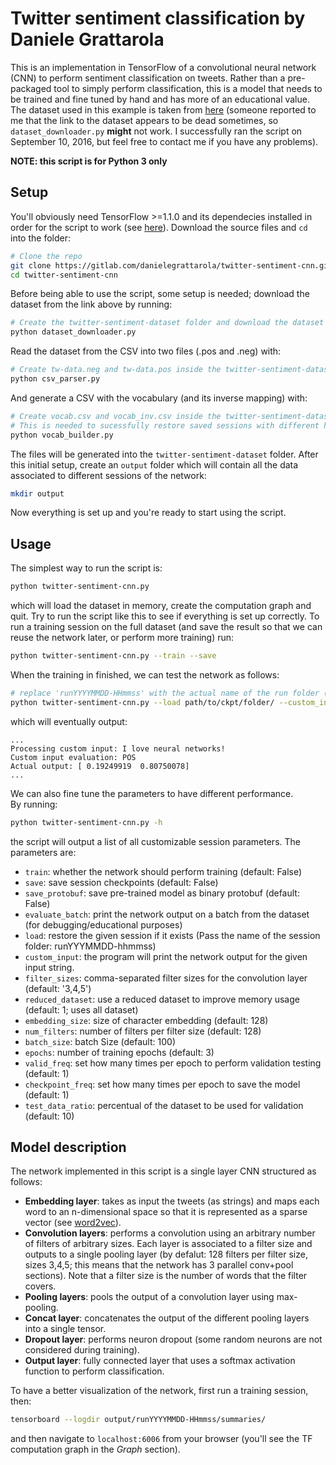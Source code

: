 # Twitter sentiment classification by Daniele Grattarola
This is an implementation in TensorFlow of a convolutional neural
network (CNN) to perform sentiment classification on tweets.
Rather than a pre-packaged tool to simply perform classification, this
is a model that needs to be trained and fine tuned by hand and has more
of an educational value.
The dataset used in this example is taken from [here](http://thinknook.com/twitter-sentiment-analysis-training-corpus-dataset-2012-09-22/)
(someone reported to me that the link to the dataset appears to be dead
sometimes, so `dataset_downloader.py` **might** not work. I successfully
ran the script on September 10, 2016, but feel free to contact me if
you have any problems).

**NOTE: this script is for Python 3 only**


## Setup
You'll obviously need TensorFlow >=1.1.0 and its dependecies installed
in order for the script to work (see [here](https://www.tensorflow.org/)).
Download the source files and `cd` into the folder:
```sh
# Clone the repo
git clone https://gitlab.com/danielegrattarola/twitter-sentiment-cnn.git
cd twitter-sentiment-cnn
```
Before being able to use the script, some setup is needed; download the
 dataset from the link above by running:
```sh
# Create the twitter-sentiment-dataset folder and download the dataset
python dataset_downloader.py
```
Read the dataset from the CSV into two files (.pos and .neg) with:
```sh
# Create tw-data.neg and tw-data.pos inside the twitter-sentiment-dataset folder
python csv_parser.py
```
And generate a CSV with the vocabulary (and its inverse mapping) with:
```sh
# Create vocab.csv and vocab_inv.csv inside the twitter-sentiment-dataset folder
# This is needed to sucessfully restore saved sessions with different hyperparameters
python vocab_builder.py
```
The files will be generated into the `twitter-sentiment-dataset` folder. 
After this initial setup, create an `output` folder which will
 contain all the data associated to different sessions of the network:
```sh
mkdir output
```
Now everything is set up and you're ready to start using the script.

## Usage
The simplest way to run the script is:
```sh
python twitter-sentiment-cnn.py
```
which will load the dataset in memory, create the computation graph and
quit. Try to run the script like this to see if everything is set up
correctly.
To run a training session on the full dataset (and save the result so
that we can reuse the network later, or perform more training) run:
```sh
python twitter-sentiment-cnn.py --train --save
```
When the training in finished, we can test the network as follows:
```sh
# replace 'runYYYYMMDD-HHmmss' with the actual name of the run folder (not the path, just the name of the folder)
python twitter-sentiment-cnn.py --load path/to/ckpt/folder/ --custom_input 'I love neural networks!'
```
which will eventually output: 
```
...
Processing custom input: I love neural networks!
Custom input evaluation: POS
Actual output: [ 0.19249919  0.80750078]
...
```
We can also fine tune the parameters to have different performance.   
By running: 
```sh 
python twitter-sentiment-cnn.py -h
```
the script will output a list of all customizable session parameters. The parameters are: 
- `train`: whether the network should perform training (default: False)
- `save`: save session checkpoints (default: False)
- `save_protobuf`: save pre-trained model as binary protobuf (default:
    False)
- `evaluate_batch`: print the network output on a batch from the dataset
    (for debugging/educational purposes)
- `load`: restore the given session if it exists (Pass the name of the
    session folder: runYYYMMDD-hhmmss)
- `custom_input`: the program will print the network output for the
    given input string.
- `filter_sizes`: comma-separated filter sizes for the convolution layer
    (default: '3,4,5')
- `reduced_dataset`: use a reduced dataset to improve memory usage
    (default: 1; uses all dataset)
- `embedding_size`: size of character embedding (default: 128)
- `num_filters`: number of filters per filter size (default: 128)
- `batch_size`: batch Size (default: 100)
- `epochs`: number of training epochs (default: 3)
- `valid_freq`: set how many times per epoch to perform validation
    testing (default: 1)
- `checkpoint_freq`: set how many times per epoch to save the model
    (default: 1)
- `test_data_ratio`: percentual of the dataset to be used for validation
    (default: 10)

## Model description
The network implemented in this script is a single layer CNN structured
as follows:
- **Embedding layer**: takes as input the tweets (as strings) and maps
    each word to an n-dimensional space so that it is represented as a sparse vector
     (see [word2vec](https://en.wikipedia.org/wiki/Word2vec)).
- **Convolution layers**: performs a convolution using an arbitrary
    number of filters of arbitrary sizes.
    Each layer is associated to a filter size and outputs to a single
    pooling layer (by defalut: 128 filters per filter size, sizes 3,4,5;
    this means that the network has 3 parallel conv+pool sections).
    Note that a filter size is the number of words that the filter
    covers.
- **Pooling layers**: pools the output of a convolution layer using
    max-pooling.
- **Concat layer**: concatenates the output of the different pooling
    layers into a single tensor.
- **Dropout layer**: performs neuron dropout (some random neurons are
    not considered during training).
- **Output layer**: fully connected layer that uses a softmax
    activation function to perform classification.

To have a better visualization of the network, first run a training
session, then:
```sh
tensorboard --logdir output/runYYYYMMDD-HHmmss/summaries/
```
and then navigate to `localhost:6006` from your browser (you'll see the
TF computation graph in the *Graph* section).